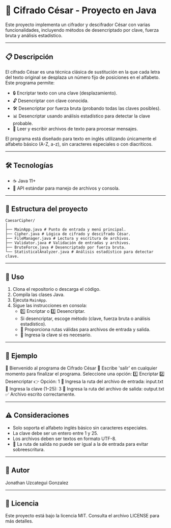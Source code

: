 # 🔐 Cifrado César - Proyecto en Java

Este proyecto implementa un cifrador y descifrador César con varias funcionalidades, incluyendo métodos de desencriptado por clave, fuerza bruta y análisis estadístico.

---

## 📋 Descripción

El cifrado César es una técnica clásica de sustitución en la que cada letra del texto original se desplaza un número fijo de posiciones en el alfabeto. Este programa permite:

- 🔒 Encriptar texto con una clave (desplazamiento).
- 🔓 Desencriptar con clave conocida.
- 🛠️ Desencriptar por fuerza bruta (probando todas las claves posibles).
- 📊 Desencriptar usando análisis estadístico para detectar la clave probable.
- 📂 Leer y escribir archivos de texto para procesar mensajes.

El programa está diseñado para texto en inglés utilizando únicamente el alfabeto básico (A-Z, a-z), sin caracteres especiales o con diacríticos.

---

## 🛠️ Tecnologías

- ☕ Java 11+
- 📁 API estándar para manejo de archivos y consola.

---

## 📂 Estructura del proyecto

```
CaesarCipher/
│
├── MainApp.java # Punto de entrada y menú principal.
├── Cipher.java # Lógica de cifrado y descifrado César.
├── FileManager.java # Lectura y escritura de archivos.
├── Validator.java # Validación de entradas y archivos.
├── BruteForce.java # Desencriptado por fuerza bruta.
└── StatisticalAnalyzer.java # Análisis estadístico para detectar clave.
```

---

## 🚀 Uso

1. Clona el repositorio o descarga el código.
2. Compila las clases Java.
3. Ejecuta `MainApp`.
4. Sigue las instrucciones en consola:
   - 1️⃣ Encriptar o 2️⃣ Desencriptar.
   - Si desencriptar, escoge método (clave, fuerza bruta o análisis estadístico).
   - 📂 Proporciona rutas válidas para archivos de entrada y salida.
   - 🔢 Ingresa la clave si es necesario.

---

## 📖 Ejemplo

🔐 Bienvenido al programa de Cifrado César 🔐
Escribe 'salir' en cualquier momento para finalizar el programa.
Seleccione una opción:
1️⃣ Encriptar
2️⃣ Desencriptar
👉 Opción: 1
📂 Ingresa la ruta del archivo de entrada: input.txt
🔢 Ingresa la clave (1–25): 3
📄 Ingresa la ruta del archivo de salida: output.txt
✅ Archivo escrito correctamente.


---

## ⚠️ Consideraciones

- Solo soporta el alfabeto inglés básico sin caracteres especiales.
- La clave debe ser un entero entre 1 y 25.
- Los archivos deben ser textos en formato UTF-8.
- 📁 La ruta de salida no puede ser igual a la de entrada para evitar sobreescritura.

---

## 👤 Autor

Jonathan Uzcategui Gonzalez

---

## 📄 Licencia

Este proyecto está bajo la licencia MIT. Consulta el archivo LICENSE para más detalles.
